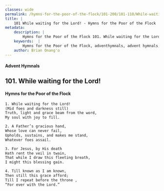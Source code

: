 ```yaml
---
classes: wide
permalink: /hymns-for-the-poor-of-the-flock/101-200/101-110/While-waiting-for-the-Lord!/
title: |
    101 While waiting for the Lord! - Hymns for the Poor of the Flock
metadata:
    description: |
        Hymns for the Poor of the Flock 101. While waiting for the Lord!. While waiting for the Lord! (Mid foes and darkness still) Truth, light and grace beam from the word,  My soul with joy to fill. 
    keywords:  |
        Hymns for the Poor of the Flock, adventhymnals, advent hymnals, While waiting for the Lord!, While waiting for the Lord!, 
    author: Brian Onang'o
---
```


#### Advent Hymnals
## 101. While waiting for the Lord!
####  Hymns for the Poor of the Flock

```txt
1. While waiting for the Lord!
(Mid foes and darkness still)
Truth, light and grace beam from the word, 
My soul with joy to fill.

2. A Father’s gracious hand,
Whose love can never fail,
Upholds, sustains, and makes me stand, 
Whatever foes assail.

3. For Jesus, by His death
Hath rent the veil in twain,
That while I draw this fleeting breath,
I might this blessing gain.

4. Till known as I am known,
Then still this grace afford;
Till I repeat before the throne ,
“For ever with the Lord.”
```
